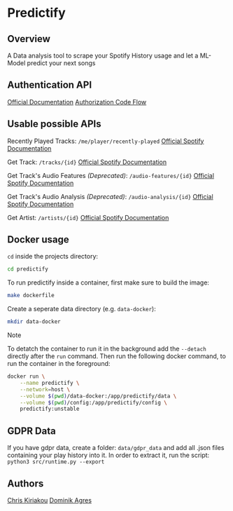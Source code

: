 # Predictify

## Overview

A Data analysis tool to scrape your Spotify History usage and let a ML-Model predict your next songs

## Authentication API

[Official Documentation](https://developer.spotify.com/documentation/web-api/tutorials/getting-started)
[Authorization Code Flow](https://developer.spotify.com/documentation/web-api/tutorials/code-flow)

## Usable possible APIs

Recently Played Tracks: `/me/player/recently-played` [Official Spotify Documentation](https://developer.spotify.com/documentation/web-api/reference/get-recently-played)

Get Track: `/tracks/{id}` [Official Spotify Documentation](https://developer.spotify.com/documentation/web-api/reference/get-track)

Get Track's Audio Features _(Deprecated)_: `/audio-features/{id}` [Official Spotify Documentation](https://developer.spotify.com/documentation/web-api/reference/get-audio-features)

Get Track's Audio Analysis _(Deprecated)_: `/audio-analysis/{id}` [Official Spotify Documentation](https://developer.spotify.com/documentation/web-api/reference/get-audio-analysis)

Get Artist: `/artists/{id}` [Official Spotify Documentation](https://developer.spotify.com/documentation/web-api/reference/get-an-artist)

## Docker usage

`cd` inside the projects directory:
```sh
cd predictify
```
To run predictify inside a container, first make sure to build the image:
```sh
make dockerfile
```
Create a seperate data directory (e.g. `data-docker`):
```sh
mkdir data-docker
```
> [!NOTE]  
> To detatch the container to run it in the background add the `--detach` directly after the `run` command.
Then run the following docker command, to run the container in the foreground:
```sh
docker run \
    --name predictify \
    --network=host \
    --volume $(pwd)/data-docker:/app/predictify/data \
    --volume $(pwd)/config:/app/predictify/config \
    predictify:unstable
```

## GDPR Data

If you have gdpr data, create a folder: ```data/gdpr_data``` and add all .json files containing your play history into it. In order to extract it, run the script: ```python3 src/runtime.py --export```

## Authors

[Chris Kiriakou](https://github.com/ckiri)
[Dominik Agres](https://github.com/agresdominik)
